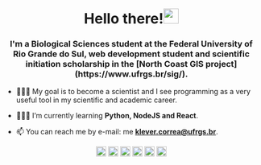 <h1 align="center">Hello there!<img src="https://raw.githubusercontent.com/kaueMarques/kaueMarques/master/hi.gif" width="30px"></h1>
<h3 align="center">I'm a Biological Sciences student at the Federal University of Rio Grande do Sul, web development student and scientific initiation scholarship in the [North Coast GIS project](https://www.ufrgs.br/sig/).</h3>

- 👨🏼‍🔬 My goal is to become a scientist and I see programming as a very useful tool in my scientific and academic career.

- 👨🏼‍💻 I’m currently learning **Python, NodeJS and React**.

- 📫 You can reach me by e-mail: me **klever.correa@ufrgs.br**.


<p align="center">
<a href="http://lattes.cnpq.br/2610859616369088" target="blank"><img align="center" src="https://cdn.jsdelivr.net/gh/jpswalsh/academicons@1.9.1/svg/lattes.svg" alt="klevercorrea" height="20" width="20" /></a>
<a href="https://www.linkedin.com/in/klevercorrea/" target="blank"><img align="center" src="https://cdn.jsdelivr.net/npm/simple-icons@3.0.1/icons/linkedin.svg" alt="klevercorrea" height="20" width="20" /></a>
<a href="https://www.instagram.com/clevernotfool/" target="blank"><img align="center" src="https://cdn.jsdelivr.net/npm/simple-icons@3.0.1/icons/instagram.svg" alt="klevercorrea" height="20" width="20" /></a>
<a href="https://twitter.com/klevercorrea" target="blank"><img align="center" src="https://cdn.jsdelivr.net/npm/simple-icons@3.0.1/icons/twitter.svg" alt="klevercorrea" height="20" width="20" /></a>
<a href="https://stackoverflow.com/users/15772746/klever" target="blank"><img align="center" src="https://cdn.jsdelivr.net/npm/simple-icons@3.0.1/icons/stackoverflow.svg" alt="klevercorrea" height="20" width="20" /></a>
<a href="https://codepen.io/klevercorrea" target="blank"><img align="center" src="https://cdn.jsdelivr.net/npm/simple-icons@3.0.1/icons/codepen.svg" alt="klevercorrea" height="20" width="20" /></a>
</p>

